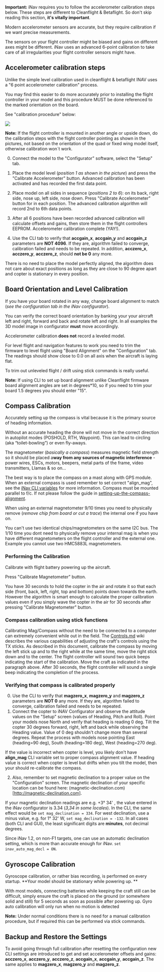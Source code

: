**Important:** iNav requires you to follow the accelerometer calibration steps below. These steps are different to Cleanflight & Betaflight. So don't skip reading this section, **it's vitally important**.

Modern accelerometer sensors are accurate, but they require calibration if we want precise measurements.  

The sensors on your flight controller might be biased and gains on different axes might be different. iNav uses an advanced 6-point calibration to take care of all irregularities your flight controller sensors might have.

## Accelerometer calibration steps

Unlike the simple level calibration used in cleanflight & betaflight INAV uses a "6 point accelerometer calibration" process. 

You may find this easier to do more accurately prior to installing the flight controller in your model and this procedure MUST be done referenced to the marked orientation on the board.

See "calibration procedure" below:

![](https://github.com/iNavFlight/inav/tree/master/docs/assets/images/Acc_Cal.png)

**Note:** If the flight controller is mounted in another angle or upside down, do the calibration steps with the flight controller pointing as shown in the pictures, not based on the orientation of the quad or fixed wing model itself, otherwise calibration won´t work.

0. Connect the model to the "Configurator" software, select the "Setup" tab.

1. Place the model level (_position 1 as shown in the picture_) and press the "Calibrate Accelerometer" button. Advanced calibration has been activated and has recorded the first data point.

2. Place model on all sides in sequence (_positions 2 to 6_): on its back, right side, nose up, left side, nose down. Press "Calibrate Accelerometer" button for in each position. The advanced calibration algorithm will record 2nd to 6th data points.

3. After all 6 positions have been recorded advanced calibration will calculate offsets and gains, then store them in the flight controllers EEPROM. Accelerometer calibration complete (YAY!).

4. Use the CLI tab to verify that **accgain_x**, **accgain_y** and **accgain_z** parameters are **NOT 4096**. If they are, algorithm failed to converge, calibration failed and needs to be repeated. In addition, **acczero_x**, **acczero_y**, **acczero_z**, should **not be 0** any more.  

There is no need to place the model perfectly aligned, the algorithm does not care about exact positions as long as they are close to 90 degree apart and copter is stationary in every position.

## Board Orientation and Level Calibration

If you have your board rotated in any way, change board alignment to match (_see the configuration tab in the iNav configurator_). 

You can verify the correct board orientation by banking your your aircraft left and right, forward and back and rotate left and right. In all examples the 3D model image in configurator **must** move accordingly.

Accelerometer calibration **does not** record a leveled model. 

For level flight and navigation features to work you need to trim the firmware to level flight using "Board Alignment" on the "Configuration" tab. The readings should show close to 0.0 on all axis when the aircraft is laying flat.  

To trim out unleveled flight / drift using stick commands is really useful.

**Note:** If using CLI to set up board alignment unlike Cleanflight firmware board alignment angles are set in degrees*10, so if you need to trim your board 1.5 degrees you should enter "15".

## Compass Calibration

Accurately setting up the compass is vital because it is the primary source of heading information. 

Without an accurate heading the drone will not move in the correct direction in autopilot modes (POSHOLD, RTH, Waypoint). This can lead to circling (aka “toilet-bowling”) or even fly-aways.

The magnetometer (_basically a compass_) measures magnetic field strength so it should be placed a**way from any sources of magnetic interference** - power wires, ESCs, motors, beepers, metal parts of the frame, video transmitters, Llamas & so on... 

The best way is to place the compass on a mast along with GPS module. When an external compass is used remember to set correct "align_mag", see the [iNav CLI variables](https://github.com/iNavFlight/inav/blob/master/docs/Cli.md) for more information. Compass must be mounted parallel to f/c. If not please follow the guide in [setting-up-the-compass-alignment](https://github.com/iNavFlight/inav/wiki/GPS--and-Compass-setup#setting-up-the-compass-alignment).

When using an external magnetometer 9/10 times you need to physically remove (_remove chip from board or cut a trace_) the internal one if you have on. 

You can't use two identical chips/magnetometers on the same I2C bus. The 1/10 time you dont need to physically remove your internal mag is when you have different magnetometers on the flight controller and the external one. Example you cannot use two HMC5883L magnetometers.

### Performing the Calibration

Calibrate with flight battery powering up the aircraft. 

Press "Calibrate Magnetometer" button. 

You have 30 seconds to hold the copter in the air and rotate it so that each side (front, back, left, right, top and bottom) points down towards the earth. However the algorithm is smart enough to calculate the proper calibration values even if you simply wave the copter in the air for 30 seconds after pressing "Calibrate Magnetometer" button.

### Compass calibration using stick functions
Calibrating Mag/Compass without the need to be connected to a computer can extremely convenient while out in the field. The [Controls.md](https://github.com/iNavFlight/inav/blob/master/docs/Controls.md) wiki describes the various capabilities of adjusting the craft's controls using the TX sticks. As described in this document, calibrate the compass by moving the left stick up and to the right while at the same time, move the right stick down and to the center. The flight controller will sound two quick beeps indicating the start of the calibration. Move the craft as indicated in the paragraph above. After 30 seconds, the flight controller will sound a single beep indicating the completion of the process.

### Verifying that compass is calibrated properly

0. Use the CLI to verify that **magzero_x**, **magzero_y** and **magzero_z** parameters are **NOT 0** any more. If they are, algorithm failed to converge, calibration failed and needs to be repeated.
1. Connect the copter to iNAV Configurator and observe the attitude values on the "Setup" screen (values of Heading, Pitch and Roll). Point your models nose North and verify that heading is reading 0 deg. Tilt the copter 30 degrees forward, right, left and back while observing the Heading value. Value of 0 deg shouldn't change more than several degrees. Repeat the process with models nose pointing East (heading=90 deg), South (heading=180 deg), West (heading=270 deg).

If the value is incorrect when copter is level, you likely don't have **align_mag** CLI variable set to proper compass alignment value. If heading value is correct when copter is level but drifts when you tilt the model, then your should re-calibrate the compass.

2. Also, remember to set magnetic declination to a proper value on the "Configuration" screen.
The magnetic declination of your specific location can be found here: (magnetic-declination.com)[http://magnetic-declination.com].

If your magnetic declination readings are e.g. +3° 34' , the value entered in the iNav configurator is 3.34 (_3,34 in some locales_). In the CLI, the same effect would be `set mag_declination = 334`. For west declination, use a minus value, e.g. for 1° 32' W, `set mag_declination = -132`. In all cases (both CLI and GUI), the least significant digits are **minutes**, not decimal degrees.

Since iNav 1.2, on non-F1 targets, one can use an automatic declination setting, which is more than accurate enough for iNav. `set inav_auto_mag_decl = ON`.


## Gyroscope Calibration

Gyroscope calibration, or rather bias recording, is performed on every startup. **Your model should be stationary while powering up. **

With most models, connecting batteries while keeping the craft still can be difficult, simply ensure the craft is placed on the ground (or somewhere solid and still) for 5 seconds as soon as possible after powering up. Gyro auto calibration will only run when no motion is detected 
  
**Note:**  Under normal conditions there is no need for a manual calibration procedure, but if required this can be performed via stick commands. 

## Backup and Restore the Settings

To avoid going through full calibration after resetting the configuration new CLI settings are introduced to get and set accelerometer offsets and gains: **acczero_x**, **acczero_y**, **acczero_z**, **accgain_x**, **accgain_y**, **accgain_z**. The same applies to **magzero_x**, **magzero_y** and **magzero_z**.
